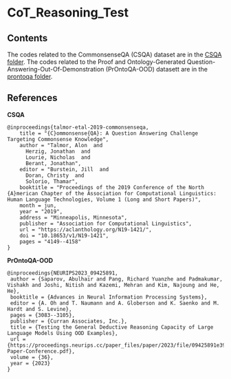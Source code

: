 # CoT_Reasoning_Test
## Contents

The codes related to the CommonsenseQA (CSQA) dataset are in the [CSQA folder](ALFWorld/README.md).
The codes related to the Proof and Ontology-Generated Question-Answering-Out-Of-Demonstration (PrOntoQA-OOD) datasett are in the [prontoqa folder](prontoqa/README.md).

## References
**CSQA**
```
@inproceedings{talmor-etal-2019-commonsenseqa,
    title = "{C}ommonsense{QA}: A Question Answering Challenge Targeting Commonsense Knowledge",
    author = "Talmor, Alon  and
      Herzig, Jonathan  and
      Lourie, Nicholas  and
      Berant, Jonathan",
    editor = "Burstein, Jill  and
      Doran, Christy  and
      Solorio, Thamar",
    booktitle = "Proceedings of the 2019 Conference of the North {A}merican Chapter of the Association for Computational Linguistics: Human Language Technologies, Volume 1 (Long and Short Papers)",
    month = jun,
    year = "2019",
    address = "Minneapolis, Minnesota",
    publisher = "Association for Computational Linguistics",
    url = "https://aclanthology.org/N19-1421/",
    doi = "10.18653/v1/N19-1421",
    pages = "4149--4158"
}
```
**PrOntoQA-OOD**
```
@inproceedings{NEURIPS2023_09425891,
 author = {Saparov, Abulhair and Pang, Richard Yuanzhe and Padmakumar, Vishakh and Joshi, Nitish and Kazemi, Mehran and Kim, Najoung and He, He},
 booktitle = {Advances in Neural Information Processing Systems},
 editor = {A. Oh and T. Naumann and A. Globerson and K. Saenko and M. Hardt and S. Levine},
 pages = {3083--3105},
 publisher = {Curran Associates, Inc.},
 title = {Testing the General Deductive Reasoning Capacity of Large Language Models Using OOD Examples},
 url = {https://proceedings.neurips.cc/paper_files/paper/2023/file/09425891e393e64b0535194a81ba15b7-Paper-Conference.pdf},
 volume = {36},
 year = {2023}
}
```
